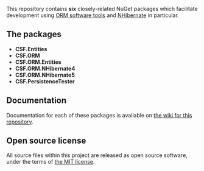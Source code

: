 This repository contains **six** closely-related NuGet packages which facilitate development using [ORM software tools] and [NHibernate] in particular.

## The packages
* **CSF.Entities**
* **CSF.ORM**
* **CSF.ORM.Entities**
* **CSF.ORM.NHibernate4**
* **CSF.ORM.NHibernate5**
* **CSF.PersistenceTester**

## Documentation
Documentation for each of these packages is available on [the wiki for this repository].

[ORM software tools]: https://en.wikipedia.org/wiki/Object-relational_mapping
[NHibernate]: https://nhibernate.info/
[the wiki for this repository]: https://github.com/csf-dev/CSF.ORM/wiki

## Open source license
All source files within this project are released as open source software,
under the terms of [the MIT license].

[the MIT license]: http://opensource.org/licenses/MIT
